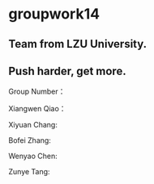 # groupwork14 

## Team from LZU University. 
## Push harder, get more.

Group Number：

Xiangwen Qiao：

Xiyuan Chang:

Bofei Zhang:

Wenyao Chen:

Zunye Tang:

